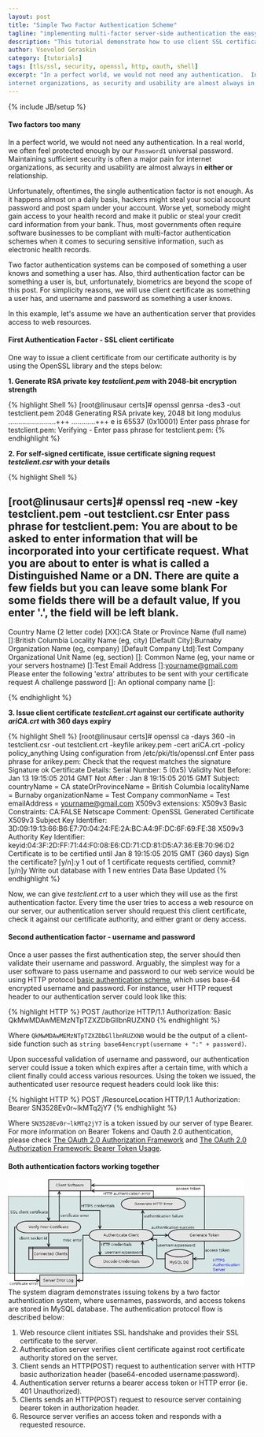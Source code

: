 ```yaml
---
layout: post
title: "Simple Two Factor Authentication Scheme" 
tagline: "implementing multi-factor server-side authentication the easy way"
description: "This tutorial demonstrate how to use client SSL certificate combined with oauth 2.0 to create a simple two factor authentication scheme."
author: Vsevolod Geraskin
category: [tutorials]
tags: [tls/ssl, security, openssl, http, oauth, shell]
excerpt: "In a perfect world, we would not need any authentication.  In a real world, we often feel protected enough by our `Password1` universal password.  Maintaining sufficient security is often a major pain for
internet organizations, as security and usability are almost always in either or relationship."
---
```

{% include JB/setup %}

#### Two factors too many
In a perfect world, we would not need any authentication.  In a real world, we often feel protected enough by our `Password1` universal password.  Maintaining sufficient security is often a major pain for
internet organizations, as security and usability are almost always in **either or** relationship.

Unfortunately, oftentimes, the single authentication factor is not enough.  As it happens almost on a daily basis, hackers might steal your social account password and post spam under your account. 
Worse yet, somebody might gain access to your health record and make it public or steal your credit card information from your bank.  Thus, most governments often require software businesses to be 
compliant with multi-factor authentication schemes when it comes to securing sensitive information, such as electronic health records.

Two factor authentication systems can be composed of something a user knows and something a user has.   Also, third authentication factor can be 
something a user is, but, unfortunately, biometrics are beyond the scope of this post.  For simplicity reasons, we will use client certificate as something a user has, and 
username and password as something a user knows.

In this example, let's assume we have an authentication server that provides access to web resources.

#### First Authentication Factor - SSL client certificate
One way to issue a client certificate from our certificate authority is by using the OpenSSL library and the steps below:

**1. Generate RSA private key _testclient.pem_ with 2048-bit encryption strength**

{% highlight Shell %}
[root@linusaur certs]# openssl genrsa -des3 -out testclient.pem 2048
Generating RSA private key, 2048 bit long modulus
........................+++
............+++
e is 65537 (0x10001)
Enter pass phrase for testclient.pem:
Verifying - Enter pass phrase for testclient.pem:
{% endhighlight %}

 **2. For self-signed certificate, issue certificate signing request _testclient.csr_ with your details**
 
 {% highlight Shell %}
 
[root@linusaur certs]# openssl req -new -key testclient.pem -out
testclient.csr
Enter pass phrase for testclient.pem:
You are about to be asked to enter information that will be incorporated
into your certificate request.
What you are about to enter is what is called a Distinguished Name or a DN.
There are quite a few fields but you can leave some blank
For some fields there will be a default value,
If you enter '.', the field will be left blank.
-----
Country Name (2 letter code) [XX]:CA
State or Province Name (full name) []:British Columbia
Locality Name (eg, city) [Default City]:Burnaby
Organization Name (eg, company) [Default Company Ltd]:Test Company
Organizational Unit Name (eg, section) []:
Common Name (eg, your name or your servers hostname) []:Test
Email Address []:yourname@gmail.com
Please enter the following 'extra' attributes
to be sent with your certificate request
A challenge password []:
An optional company name []:

{% endhighlight %}

 **3. Issue client certificate _testclient.crt_ against our certificate authority _ariCA.crt_ with 360 days expiry**
 
{% highlight Shell %}
[root@linusaur certs]# openssl ca -days 360 -in testclient.csr -out testclient.crt
-keyfile arikey.pem -cert ariCA.crt -policy policy_anything
Using configuration from /etc/pki/tls/openssl.cnf
Enter pass phrase for arikey.pem:
Check that the request matches the signature
Signature ok
Certificate Details:
Serial Number: 5 (0x5)
Validity
Not Before: Jan 13 19:15:05 2014 GMT
Not After : Jan 8 19:15:05 2015 GMT
Subject:
countryName = CA
stateOrProvinceName = British Columbia
localityName = Burnaby
organizationName = Test Company
commonName = Test
emailAddress = yourname@gmail.com
X509v3 extensions:
X509v3 Basic Constraints:
CA:FALSE
Netscape Comment:
OpenSSL Generated Certificate
X509v3 Subject Key Identifier:
3D:09:19:13:66:B6:E7:70:04:24:FE:2A:BC:A4:9F:DC:6F:69:FE:38
X509v3 Authority Key Identifier:
keyid:04:3F:2D:FF:71:44:F0:08:E6:CD:71:CD:81:D5:A7:36:EB:70:96:D2
Certificate is to be certified until Jan 8 19:15:05 2015 GMT (360 days)
Sign the certificate? [y/n]:y
1 out of 1 certificate requests certified, commit? [y/n]y
Write out database with 1 new entries
Data Base Updated
{% endhighlight %}

Now, we can give _testclient.crt_ to a user which they will use as the first authentication factor.  Every time the user tries to access a web resource on our server, our authentication server should 
request this client certificate, check it against our certificate authority, and either grant or deny access.

#### Second authentication factor - username and password

Once a user passes the first authentication step, the server should then validate their username and password.  Arguably, the simplest way for a user software to pass username and password to our web 
service would be using HTTP protocol [basic authentication scheme](http://tools.ietf.org/html/rfc2617), 
which uses base-64 encrypted username and password.  For instance, user HTTP request header to our authentication server could look like this:

{% highlight HTTP %}
POST /authorize HTTP/1.1
Authorization: Basic QkMwMDAwMEMzNTpTZXZDbGllbnRUZXN0
{% endhighlight %}

Where `QkMwMDAwMEMzNTpTZXZDbGllbnRUZXN0` would be the output of a client-side function such as `string base64encrypt(username + ":" + password)`.

Upon successful validation of username and password, our authentication server could issue a token which expires after a certain time, with which a client finally could access various resources. 
Using the token we issued, the authenticated user resource request headers could look like this:

{% highlight HTTP %}
POST /ResourceLocation HTTP/1.1
Authorization: Bearer SN3528Ev0r~lkMTq2jY7
{% endhighlight %}

Where `SN3528Ev0r~lkMTq2jY7` is a token issued by our server of type Bearer.  For more information on Bearer Tokens and Oauth 2.0 authentication, please check 
[The OAuth 2.0 Authorization Framework](http://tools.ietf.org/html/rfc6749) and [The OAuth 2.0 Authorization Framework: Bearer Token Usage](http://tools.ietf.org/html/rfc6750).

#### Both authentication factors working together

<img class="float-right" width="480pt" src="/assets/post_images/twofactor1.png" alt="System Diagram of Two Factor Authentication System" />
The system diagram demonstrates issuing tokens by a two factor authentication system, where usernames, passwords, and access tokens are stored in MySQL database.  The authentication protocol flow is
described below:

1. Web resource client initiates SSL handshake and provides their SSL certificate to the server.
2. Authentication server verifies client certificate against root certificate authority stored on the server.
3. Client sends an HTTP(POST) request to authentication server with HTTP basic authorization header (base64-encoded username:password).
4. Authentication server returns a bearer access token or HTTP error (ie. 401 Unauthorized).
5. Clients sends an HTTP(POST) request to resource server containing bearer token in authorization header.
6. Resource server verifies an access token and responds with a requested resource. 

